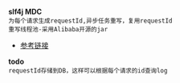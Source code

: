 **slf4j MDC**
<br>
`为每个请求生成requestId,异步任务重写，复用requestId`
<br>
`重写线程池-采用Alibaba开源的jar`
* [参考链接](https://blog.csdn.net/zlt2000/article/details/99641821)


**todo**
<br>
`requestId存储到DB，这样可以根据每个请求的id查询log`